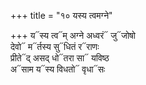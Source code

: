 +++
title = "१० यस्य त्वमग्ने"

+++
य᳓स्य त्व᳓म् अग्ने अध्वरं᳓ जु᳓जोषो  
देवो᳓ म᳓र्तस्य सु᳓धितं र᳓राणः  
प्रीते᳓द् असद् धो᳓तरा सा᳓ यविष्ठ  
अ᳓साम य᳓स्य विधतो᳓ वृधा᳓सः